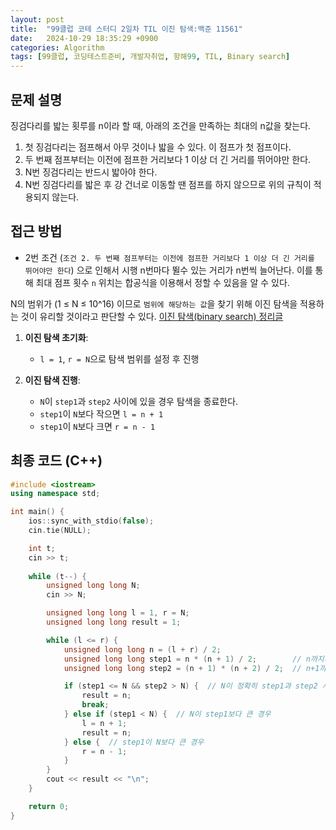 ```yaml
---
layout: post
title:  "99클럽 코테 스터디 2일차 TIL 이진 탐색:백준 11561"
date:   2024-10-29 18:35:29 +0900
categories: Algorithm
tags: [99클럽, 코딩테스트준비, 개발자취업, 항해99, TIL, Binary search]
---
```


## 문제 설명
징검다리를 밟는 횟루를 n이라 할 때, 아래의 조건을 만족하는 최대의 n값을 찾는다.
1. 첫 징검다리는 점프해서 아무 것이나 밟을 수 있다. 이 점프가 첫 점프이다.
2. 두 번째 점프부터는 이전에 점프한 거리보다 1 이상 더 긴 거리를 뛰어야만 한다.
3. N번 징검다리는 반드시 밟아야 한다.
4. N번 징검다리를 밟은 후 강 건너로 이동할 땐 점프를 하지 않으므로 위의 규칙이 적용되지 않는다.

## 접근 방법
- 2번 조건 (`조건 2. 두 번째 점프부터는 이전에 점프한 거리보다 1 이상 더 긴 거리를 뛰어야만 한다`) 으로 인해서 시행 n번마다 뛸수 있는 거리가 n번씩 늘어난다. 이를 통해 최대 점프 횟수 `n` 위치는  합공식을 이용해서 정할 수 있음을 알 수 있다.

N의 범위가  (1 ≤ N ≤ 10^16) 이므로 `범위에 해당하는 값`을 찾기 위해 이진 탐색을 적용하는 것이 유리할 것이라고 판단할 수 있다. 
[이진 탐색(binary search) 정리글](https://178kg78cm.github.io/Algorithm/2024/10/28/binary-search.html)

1. **이진 탐색 초기화**: 
   - `l = 1`, `r = N`으로 탐색 범위를 설정 후 진행

2. **이진 탐색 진행**:
  
    - `N`이 `step1`과 `step2` 사이에 있을 경우 탐색을 종료한다.
    - `step1`이 `N`보다 작으면 `l = n + 1`
    - `step1`이 `N`보다 크면 `r = n - 1`

## 최종 코드 (C++)
```cpp
#include <iostream>
using namespace std;

int main() {
    ios::sync_with_stdio(false);
    cin.tie(NULL);

    int t;
    cin >> t;
    
    while (t--) {
        unsigned long long N;
        cin >> N;

        unsigned long long l = 1, r = N;
        unsigned long long result = 1;

        while (l <= r) {
            unsigned long long n = (l + r) / 2;
            unsigned long long step1 = n * (n + 1) / 2;        // n까지의 합
            unsigned long long step2 = (n + 1) * (n + 2) / 2;  // n+1까지의 합

            if (step1 <= N && step2 > N) {  // N이 정확히 step1과 step2 사이에 위치
                result = n;
                break;
            } else if (step1 < N) {  // N이 step1보다 큰 경우
                l = n + 1;
                result = n;
            } else {  // step1이 N보다 큰 경우
                r = n - 1;
            }
        }
        cout << result << "\n";
    }

    return 0;
}
```

